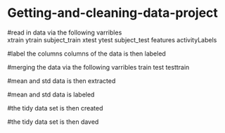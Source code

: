 # Getting-and-cleaning-data-project
#read in data via the following varribles  
    xtrain
    ytrain
    subject_train
    xtest
    ytest
    subject_test
    features
    activityLabels 

#label the columns
columns of the data is then labeled

#merging the data via the following varribles
    train
    test 
    testtrain
    
#mean and std data is then extracted

    
#mean and std data is labeled

#the tidy data set is then created

#the tidy data set is then daved
